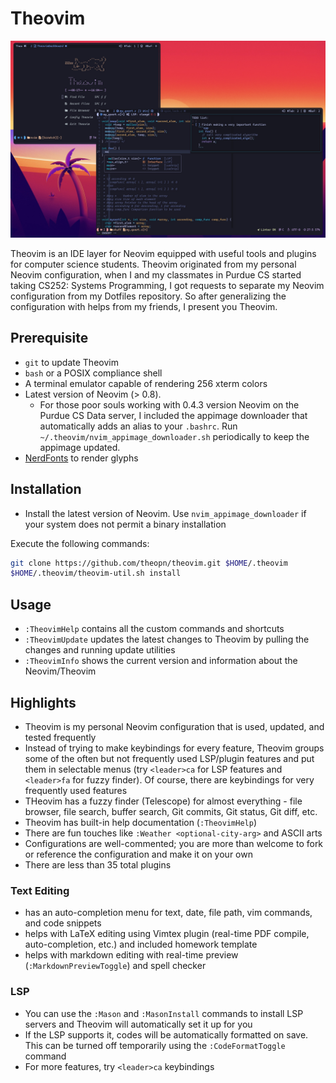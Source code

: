 # Theovim

![theovim-banner](./assets/theovim-banner.jpg)

Theovim is an IDE layer for Neovim equipped with useful tools and plugins for computer science students. Theovim originated from my personal Neovim configuration, when I and my classmates in Purdue CS started taking CS252: Systems Programming, I got requests to separate my Neovim configuration from my Dotfiles repository. So after generalizing the configuration with helps from my friends, I present you Theovim.

## Prerequisite

- `git` to update Theovim
- `bash` or a POSIX compliance shell
- A terminal emulator capable of rendering 256 xterm colors
- Latest version of Neovim (> 0.8).
  - For those poor souls working with 0.4.3 version Neovim on the Purdue CS Data server, I included the appimage downloader that automatically adds an alias to your `.bashrc`. Run `~/.theovim/nvim_appimage_downloader.sh` periodically to keep the appimage updated.
- [NerdFonts](https://www.nerdfonts.com/font-downloads) to render glyphs

## Installation

- Install the latest version of Neovim. Use `nvim_appimage_downloader` if your system does not permit a binary installation

Execute the following commands:

```bash
git clone https://github.com/theopn/theovim.git $HOME/.theovim
$HOME/.theovim/theovim-util.sh install
```

## Usage

- `:TheovimHelp` contains all the custom commands and shortcuts
- `:TheovimUpdate` updates the latest changes to Theovim by pulling the changes and running update utilities
- `:TheovimInfo` shows the current version and information about the Neovim/Theovim

## Highlights

- Theovim is my personal Neovim configuration that is used, updated, and tested frequently
- Instead of trying to make keybindings for every feature, Theovim groups some of the often but not frequently used LSP/plugin features and put them in selectable menus (try `<leader>ca` for LSP features and `<leader>fa` for fuzzy finder). Of course, there are keybindings for very frequently used features
- THeovim has a fuzzy finder (Telescope) for almost everything - file browser, file search, buffer search, Git commits, Git status, Git diff, etc.
- Theovim has built-in help documentation (`:TheovimHelp`)
- There are fun touches like `:Weather <optional-city-arg>` and ASCII arts
- Configurations are well-commented; you are more than welcome to fork or reference the configuration and make it on your own
- There are less than 35 total plugins

### Text Editing

- has an auto-completion menu for text, date, file path, vim commands, and code snippets
- helps with LaTeX editing using Vimtex plugin (real-time PDF compile, auto-completion, etc.) and included homework template
- helps with markdown editing with real-time preview (`:MarkdownPreviewToggle`) and spell checker

### LSP

- You can use the `:Mason` and `:MasonInstall` commands to install LSP servers and Theovim will automatically set it up for you
- If the LSP supports it, codes will be automatically formatted on save. This can be turned off temporarily using the `:CodeFormatToggle` command
- For more features, try `<leader>ca` keybindings

